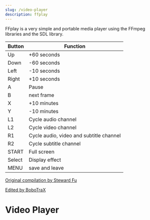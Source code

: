 ```yaml
---
slug: /video-player
description: ffplay
---
```

FFplay is a very simple and portable media player using the FFmpeg libraries and the SDL library.


| Button | Function |
|---|---|
|Up|+60 seconds|
|Down|-60 seconds|
|Left|-10 seconds|
|Right|+10 seconds|
|A|Pause|
|B|next frame|
|X|+10 minutes|
|Y|-10 minutes|
|L1|Cycle audio channel|
|L2|Cycle video channel|
|R1|Cycle audio, video and subtitle channel|
|R2|Cycle subtitle channel|
|START|Full screen|
|Select|Display effect|
|MENU|save and leave|



[Original compilation by Steward Fu](https://steward-fu.github.io/website/handheld/miyoo-mini/parasyte_build_ffplay.htm)

[Edited by BoboTraX](https://github.com/bobotrax/ffplay_Miyoo)
# Video Player

